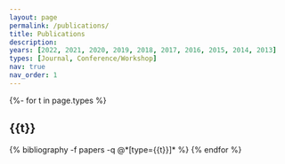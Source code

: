 ```yaml
---
layout: page
permalink: /publications/
title: Publications
description: 
years: [2022, 2021, 2020, 2019, 2018, 2017, 2016, 2015, 2014, 2013]
types: [Journal, Conference/Workshop]
nav: true
nav_order: 1
---
```

<!-- _pages/publications.md -->

<div class="publications">

{%- for t in page.types %}
  <h2 class="type">{{t}}</h2>
  {% bibliography -f papers -q @*[type={{t}}]* %}
{% endfor %}

</div>
